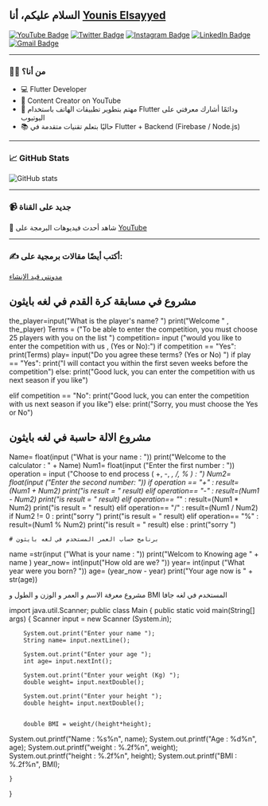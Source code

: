 ## السلام عليكم، أنا [Younis Elsayyed](https://github.com/youniselsayyed)

[![YouTube Badge](https://img.shields.io/badge/-@YounisElSayyed-c4302b?style=flat-square&labelColor=c4302b&logo=youtube&logoColor=white&link=https://www.youtube.com/@YounisElSayyed)](https://www.youtube.com/@YounisElSayyed)
[![Twitter Badge](https://img.shields.io/badge/-@younis_elsayyed-1ca0f1?style=flat-square&labelColor=1ca0f1&logo=twitter&logoColor=white&link=https://twitter.com/younis_elsayyed)](https://twitter.com/younis_elsayyed)
[![Instagram Badge](https://img.shields.io/badge/-@younis.elsayyed-F44747?style=flat-square&labelColor=F44747&logo=instagram&logoColor=white&link=https://instagram.com/younis.elsayyed)](https://instagram.com/younis.elsayyed)
[![LinkedIn Badge](https://img.shields.io/badge/-Younis%20Elsayyed-blue?style=flat-square&logo=Linkedin&logoColor=white&link=https://www.linkedin.com/in/younis-elsayyed)](https://www.linkedin.com/in/younis-elsayyed)
[![Gmail Badge](https://img.shields.io/badge/-younis.elsayyed@gmail.com-c14438?style=flat-square&logo=Gmail&logoColor=white&link=mailto:younis.elsayyed@gmail.com)](mailto:younis.elsayyed@gmail.com)

---

### 👨‍💻 من أنا؟
- 💻 Flutter Developer
- 🎥 Content Creator on YouTube
- 🎯 مهتم بتطوير تطبيقات الهاتف باستخدام Flutter ودائمًا أشارك معرفتي على اليوتيوب
- 📚 حاليًا بتعلم تقنيات متقدمة في Flutter + Backend (Firebase / Node.js)

---

### 📈 GitHub Stats
![GitHub stats](https://github-readme-stats.vercel.app/api?username=youniselsayyed&show_icons=true&theme=radical)

---

### 📹 جديد على القناة
🎥 شاهد أحدث فيديوهات البرمجة على [YouTube](https://www.youtube.com/@YounisElSayyed)

---

### ✍️ أكتب أيضًا مقالات برمجية على:
[مدونتي قيد الإنشاء](https://youniselsayyed.dev)

## مشروع في مسابقة كرة القدم في لغه بايثون 

the_player=input("What is the player's name? ") 
print("Welcome " , the_player)
Terms = ("To be able to enter the competition, you must choose 25 players with you on the list ")
competition= input ("would you like to enter the competition with us , (Yes or No):") 
if competition == "Yes":
    print(Terms)
    play= input("Do you agree these terms? (Yes or No) ")
    if play == "Yes":
        print("I will contact you within the first seven weeks before the competition")
    else:
        print("Good luck, you can enter the competition with us next season if you like")
        
elif competition == "No":
    print("Good luck, you can enter the competition with us next season if you like")
else: 
    print("Sorry, you must choose the Yes or No")

## مشروع الالة حاسبة في لغه بايثون 
Name= float(input ("What is your name : "))
print("Welcome to the calculator : " + Name)
Num1= float(input ("Enter the first number : "))
operation = input ("Choose to end process ( +, -, *, /, % ) : ")
Num2= float(input ("Enter the second number: "))
if operation == "+" :
    result= (Num1 + Num2)
    print("is result = " result)
elif operation== "-" :
    result=(Num1 - Num2)
    print("is result = " result)
elif operation== "*" :
    result=(Num1 * Num2)
    print("is result = " result)
elif operation== "/" :
    result=(Num1 / Num2)
    if Num2 != 0 :
        print("sorry ")
    print("is result = " result)
elif operation== "%" :
    result=(Num1 % Num2)
    print("is result = " result)
else :
    print("sorry ")

    # برنامج حساب العمر المستخدم في لغه بايثون 
name =str(input ("What is your name : "))
print("Welcom to Knowing age " + name )
year_now= int(input("How old are we? "))
year= int(input ("What year were you born? "))
age= (year_now - year)
print("Your age now is  " + str(age))



مشروع معرفة الاسم و العمر و الوزن و الطول و BMI المستخدم في لغه جافا 


import java.util.Scanner;
public class Main
{
	public static void main(String[] args) {
		Scanner input = new Scanner (System.in);
	
		System.out.print("Enter your name ");
		String name= input.nextLine();
		
		System.out.print("Enter your age ");
		int age= input.nextInt();
		
	    System.out.print("Enter your weight (Kg) ");	
        double weight= input.nextDouble();
		
        System.out.print("Enter your height ");	
        double height= input.nextDouble();
		
		
		double BMI = weight/(height*height);
   System.out.printf("Name : %s%n", name);
	 System.out.printf("Age : %d%n", age);
   System.out.printf("weight : %.2f%n", weight);
	 System.out.printf("height : %.2f%n", height);
   System.out.printf("BMI : %.2f%n", BMI);
	
	
	}
}
